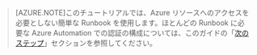 > [AZURE.NOTE]このチュートリアルでは、Azure リソースへのアクセスを必要としない簡単な Runbook を使用します。ほとんどの Runbook に必要な Azure Automation での認証の構成については、このガイドの「[次のステップ](#nextsteps)」セクションを参照してください。

<!---HONumber=Oct15_HO3-->